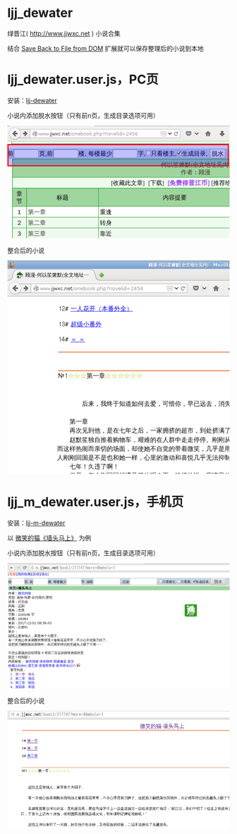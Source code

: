 ljj_dewater
===================

绿晋江( http://www.jjwxc.net ) 小说合集

结合 [Save Back to File from DOM](https://addons.mozilla.org/zh-CN/firefox/addon/save-back-to-file-from-dom/?src=api) 扩展就可以保存整理后的小说到本地

# ljj_dewater.user.js，PC页

安装：[ljj-dewater](https://greasyfork.org/zh-CN/scripts/4076-ljj-dewater)

小说内添加脱水按钮（只有前n页，生成目录选项可用）

![form](dewater_form.png)

整合后的小说

![thread](dewater_thread.png)

# ljj_m_dewater.user.js，手机页

安装：[ljj-m-dewater](https://greasyfork.org/zh-CN/scripts/36109-ljj-m-dewater)

以 [微笑的猫《墙头马上》](http://m.jjwxc.net/book2/217747?more=0&whole=1) 为例

小说内添加脱水按钮（只有前n页，生成目录选项可用）

![form](dewater_m_form.png)

整合后的小说

![thread](dewater_m_thread.png)
